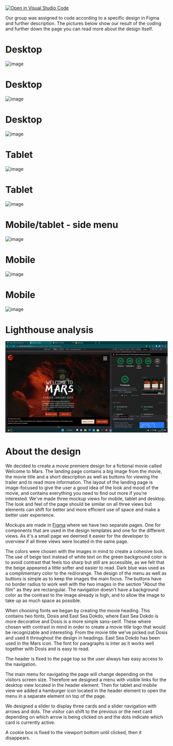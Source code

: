 [![Open in Visual Studio Code](https://classroom.github.com/assets/open-in-vscode-c66648af7eb3fe8bc4f294546bfd86ef473780cde1dea487d3c4ff354943c9ae.svg)](https://classroom.github.com/online_ide?assignment_repo_id=9677287&assignment_repo_type=AssignmentRepo)

Our group was assigned to code according to a specific design in Figma and further description. The pictures below show our result of the coding and further down the page you can read more about the design itself.

# Desktop
![image](https://user-images.githubusercontent.com/114933424/213727936-4c6a8edd-5971-4fd1-848e-388cde6e621b.png)

# Desktop
![image](https://user-images.githubusercontent.com/114933424/213728170-2bab7315-d906-45e1-bebb-6f921ca9cd98.png)

# Desktop
![image](https://user-images.githubusercontent.com/114933424/213728363-84c30901-08f8-40d7-853e-be21dc6030d0.png)

# Tablet
![image](https://user-images.githubusercontent.com/114933424/213728952-5f3ef66b-cf74-4a60-8344-3bac805d5533.png)

# Tablet
![image](https://user-images.githubusercontent.com/114933424/213729149-8d77c4fb-0c36-4f56-a540-ae671b99cde6.png)

# Mobile/tablet - side menu
![image](https://user-images.githubusercontent.com/114933424/213728607-9357c586-7d10-4fcd-be22-788f1fecca10.png)

# Mobile
![image](https://user-images.githubusercontent.com/114933424/213729840-0dd1ed30-00f6-4cd1-be0f-ba9b5ece9a42.png)

# Mobile
![image](https://user-images.githubusercontent.com/114933424/213733704-f82c7fc8-6b36-4bdf-a187-53abc97b3132.png)

# Lighthouse analysis
![image](/assets/lighthouseTest.png)


# About the design
We decided to create a movie premiere design for a fictional movie called Welcome to Mars. The landing page contains a big image from the movie, the movie title and a short description as well as buttons for viewing the trailer and to read more information. The layout of the landing page is image-focused to give the user a good idea of the look and mood of the movie, and contains everything you need to find out more if you're interested. We've made three mockup views for mobile, tablet and desktop. The look and feel of the page should be similar on all three views but elements can shift for better and more efficient use of space and make a better user experience.

Mockups are made in [Figma](https://www.figma.com/) where we have two separate pages. One for components that are used in the design templates and one for the different views. As it's a small page we deemed it easier for the developer to overview if all three views were located in the same page.

The colors were chosen with the images in mind to create a cohesive look. The use of beige text instead of white text on the green background color is to avoid contrast that feels too sharp but still are accessible, as we felt that the beige appeared a little softer and easier to read. Dark blue was used as a complimentary color to the red/orange. The design of the menu as well as buttons is simple as to keep the images the main focus. The buttons have no border radius to work well with the two images in the section "About the film" as they are rectangular. The navigation doesn't have a background color as the contrast to the image already is high, and to allow the image to take up as much space as possible.

When choosing fonts we began by creating the movie heading. This contains two fonts, Dosis and East Sea Dokdo, where East Sea Dokdo is more decorative and Dosis is a more simple sans-serif. These where chosen with contrast in mind in order to create a movie title logo that would be recognizable and interesting. From the movie title we've picked out Dosis and used it throughout the design in headings. East Sea Dokdo has been used in the Mars icon. The font for paragraphs is Inter as it works well together with Dosis and is easy to read. 

The header is fixed to the page top so the user always has easy access to the navigation.

The main menu for navigating the page will change depending on the visitors screen size. Therefore we designed a menu with visible links for the desktop view located in the header element. Then for tablet and mobile view we added a hamburger icon located in the header element to open the menu in a separate element on top of the page.

We designed a slider to display three cards and a slider navigation with arrows and dots. The visitor can shift to the previous or the next card depending on which arrow is being clicked on and the dots indicate which card is currently active.

A cookie box is fixed to the viewport bottom until clicked, then it disappears. 

